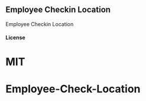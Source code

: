 ## Employee Checkin Location

Employee Checkin Location

#### License

MIT
=======
# Employee-Check-Location
